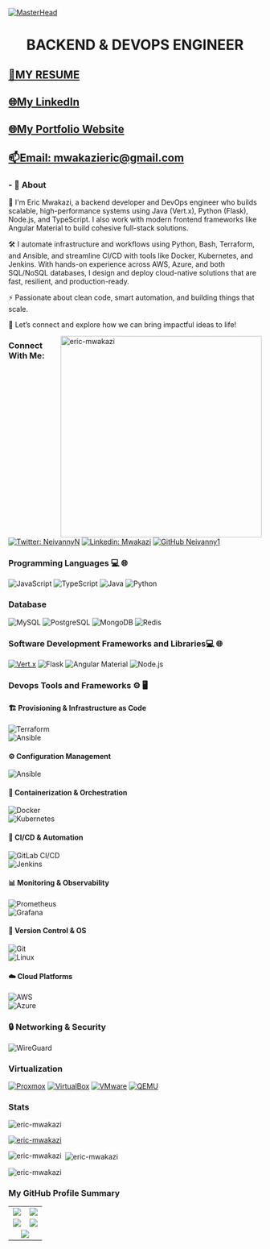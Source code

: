 [![MasterHead](https://external-content.duckduckgo.com/iu/?u=https%3A%2F%2Fsimplecoding.dev%2Fassets%2Fdevops.gif&f=1&nofb=1&ipt=5b6d2625a334d7b7a12686bfa606dc36bcd71080139c35191b2adf68f1cc124f&ipo=images)](https://rishavchanda.io)
### <h1 align="center">BACKEND & DEVOPS ENGINEER</h1>

## [🧰MY RESUME](https://github.com/eric-mwakazi/eric-mwakazi/blob/main/RESUME.md)

## [🌐My LinkedIn](https://www.linkedin.com/in/eric-mwakazi/)

## [🌐My Portfolio Website](https://mwakazieric.vercel.app/)
## [📫Email: mwakazieric@gmail.com](mailto:mwakazieric@gmail.com)

###  - 🌱 **About**
👋 I'm Eric Mwakazi, a backend developer and DevOps engineer who builds scalable, high-performance systems using Java (Vert.x), Python (Flask), Node.js, and TypeScript. I also work with modern frontend frameworks like Angular Material to build cohesive full-stack solutions.

🛠️ I automate infrastructure and workflows using Python, Bash, Terraform, and Ansible, and streamline CI/CD with tools like Docker, Kubernetes, and Jenkins. With hands-on experience across AWS, Azure, and both SQL/NoSQL databases, I design and deploy cloud-native solutions that are fast, resilient, and production-ready.

⚡ Passionate about clean code, smart automation, and building things that scale.

🚀 Let’s connect and explore how we can bring impactful ideas to life!

<img align="right" src="https://cdn.dribbble.com/users/1162077/screenshots/3848914/programmer.gif" alt="eric-mwakazi" width="400">

### Connect With Me:
[![Twitter: NeivannyN ](https://img.shields.io/twitter/follow/NeivannyN?style=for-the-badge&color=black)](https://twitter.com/NeivannyN)
[![Linkedin: Mwakazi](https://img.shields.io/badge/-Eric-blue?style=for-the-badge&logo=Linkedin&Color=black)](https://www.linkedin.com/in/eric-mwakazi/)
[![GitHub Neivanny1 ](https://img.shields.io/github/followers/eric-mwakazi?label=follow&style=for-the-badge&color=black)](https://github.com/eric-mwakazi)
### Programming Languages 💻 🌐
<!--
![C](https://img.shields.io/badge/c-%2300599C.svg?style=for-the-badge&logo=c&logoColor=white)
![CSS3](https://img.shields.io/badge/css3-%231572B6.svg?style=for-the-badge&logo=css3&logoColor=white)
![HTML5](https://img.shields.io/badge/html5-%23E34F26.svg?style=for-the-badge&logo=html5&logoColor=white) -->
![JavaScript](https://img.shields.io/badge/javascript-%23323330.svg?style=for-the-badge&logo=javascript&logoColor=%23F7DF1E)
![TypeScript](https://img.shields.io/badge/typescript-007ACC?style=for-the-badge&logo=typescript&logoColor=white)
![Java](https://img.shields.io/badge/java-%23ED8B00.svg?style=for-the-badge&logo=java&logoColor=white)
![Python](https://img.shields.io/badge/python-3670A0?style=for-the-badge&logo=python&logoColor=ffdd54)

### Database
![MySQL](https://img.shields.io/badge/-MySQL-333333?style=for-the-badge&logo=mysql&color=blue)
![PostgreSQL](https://img.shields.io/badge/-PostgreSQL-333333?style=for-the-badge&logo=postgresql&color=blue)
![MongoDB](https://img.shields.io/badge/-MongoDB-333333?style=for-the-badge&logo=mongodb&color=green)
![Redis](https://img.shields.io/badge/-Redis-333333?style=for-the-badge&logo=redis&color=red)

### Software Development Frameworks and Libraries💻 🌐
[![Vert.x](https://img.shields.io/badge/vert.x-6C3483?style=for-the-badge&logo=data:image/svg+xml;base64,PHN2ZyB4bWxucz0iaHR0cDovL3d3dy53My5vcmcvMjAwMC9zdmciIHdpZHRoPSIyMDAiIGhlaWdodD0iMjAwIiB2aWV3Qm94PSIwIDAgMTAyNCAxMDI0Ij48Y2lyY2xlIGN4PSI1MTIiIGN5PSI1MTIiIHI9IjUxMiIgZmlsbD0iIzZDMzQ4MyIvPjwvc3ZnPg==)](https://vertx.io)
![Flask](https://img.shields.io/badge/flask-%23000.svg?style=for-the-badge&logo=flask&logoColor=white)
![Angular Material](https://img.shields.io/badge/angular--material-%23DD0031.svg?style=for-the-badge&logo=angular&logoColor=white)
![Node.js](https://img.shields.io/badge/node.js-6DA55F?style=for-the-badge&logo=node.js&logoColor=white)



### Devops Tools and Frameworks ⚙️ 🖥

  #### 🏗 Provisioning & Infrastructure as Code  
  ![Terraform](https://img.shields.io/badge/-Terraform-333333?style=for-the-badge&logo=terraform&color=black)  
  ![Ansible](https://img.shields.io/badge/-Ansible-333333?style=for-the-badge&logo=ansible&color=black)  
  
  #### ⚙️ Configuration Management  
  ![Ansible](https://img.shields.io/badge/-Ansible-333333?style=for-the-badge&logo=ansible&color=black)  
  
  #### 🚢 Containerization & Orchestration  
  ![Docker](https://img.shields.io/badge/-Docker-333333?style=for-the-badge&logo=docker&color=black)  
  ![Kubernetes](https://img.shields.io/badge/-Kubernetes-333333?style=for-the-badge&logo=kubernetes&color=black)  
  
  #### 🔄 CI/CD & Automation  
  ![GitLab CI/CD](https://img.shields.io/badge/-GitLab_CI/CD-333333?style=for-the-badge&logo=gitlab&color=black)  
  ![Jenkins](https://img.shields.io/badge/-Jenkins-333333?style=for-the-badge&logo=jenkins&color=black)  
  
  #### 📊 Monitoring & Observability  
  ![Prometheus](https://img.shields.io/badge/-Prometheus-333333?style=for-the-badge&logo=prometheus&color=black)  
  ![Grafana](https://img.shields.io/badge/-Grafana-333333?style=for-the-badge&logo=grafana&color=black)  
  
  #### 🔧 Version Control & OS  
  ![Git](https://img.shields.io/badge/-Git-333333?style=for-the-badge&logo=git&color=black)  
  ![Linux](https://img.shields.io/badge/-Linux-000?style=for-the-badge&logo=Linux&logoColor=FCC624&color=black)

   #### ☁️ Cloud Platforms  
  ![AWS](https://img.shields.io/badge/-AWS-333333?style=for-the-badge&logo=amazonaws&color=black)  
  ![Azure](https://img.shields.io/badge/-Azure-333333?style=for-the-badge&logo=azure&color=black)  



<!-- <h2 align="right">Favourite Movie Actors</h2>
 <img align="right"  src="https://drive.google.com/uc?id=1cvcBsa7GgCHfTgQ0Fh1fV4_Xt6rKfL-z" alt="Description of the embedded content">
-->
### 🔒 Networking & Security  
![WireGuard](https://img.shields.io/badge/-WireGuard-333333?style=for-the-badge&logo=wireguard&color=black)  
<!--[![Parrot OS](https://img.shields.io/badge/-Parrot-000000?style=for-the-badge&logo=parrot-os&logoColor=%23f59e0b&color=lightred)](https://www.parrotlinux.org/)
[![Kali Linux](https://img.shields.io/badge/-Kali-000000?style=for-the-badge&logo=kali-linux&logoColor=%23df0030&color=purple)](https://www.kali.org/)
[![Nmap](https://img.shields.io/badge/Nmap-000000?style=for-the-badge&logo=nmap&logoColor=%23fe811a)](https://www.nmap.org/)
[![Wireshark](https://img.shields.io/badge/-Wireshark-000000?style=for-the-badge&logo=wireshark&logoColor=%234285f4&color=blue)](https://wireshark.org/)
[![Burp Suite](https://img.shields.io/badge/BurpSuite-000000?style=for-the-badge&logo=burp-suite&logoColor=%23FF0000&color=orange)](https://portswigger.net/burp/)
### Scripting
![Bash](https://img.shields.io/badge/Bash-%23323330.svg?style=for-the-badge&logo=gnu-bash&logoColor=white)
![PowerShell](https://img.shields.io/badge/PowerShell-3670A0?style=for-the-badge&logo=powershell&logoColor=white)
### Visualisation
[![Chart.js](https://img.shields.io/badge/chartjs-%23000000.svg?style=for-the-badge&logo=chartjs&logoColor=%234285F4)](https://chartjs.org/)
[![Matplotlib](https://img.shields.io/badge/matplotlib-%23000000.svg?style=for-the-badge&logo=matplotlib&logoColor=%23DF0030)](https://matplotlib.org/)
-->
### Virtualization
[![Proxmox](https://img.shields.io/badge/Proxmox-%23000000.svg?style=for-the-badge&logo=proxmox&logoColor=%23E57000)](https://proxmox.com/)
[![VirtualBox](https://img.shields.io/badge/VirtualBox-%23000000.svg?style=for-the-badge&logo=virtualbox&logoColor=%23FFFFFF)](https://www.virtualbox.org/)
[![VMware](https://img.shields.io/badge/VMware-%23000000.svg?style=for-the-badge&logo=vmware&logoColor=%23139FBA)](https://www.vmware.com/)
[![QEMU](https://img.shields.io/badge/QEMU-%23000000.svg?style=for-the-badge&logo=qemu&logoColor=%23FF6600)](https://www.qemu.org/)


### Stats

<p align="left"> <img src="https://komarev.com/ghpvc/?username=eric-mwakazi&label=Profile%20views&color=0e75b6&style=flat" alt="eric-mwakazi" /> </p>
<p align="left"> <a href="https://github.com/ryo-ma/github-profile-trophy"><img src="https://github-profile-trophy.vercel.app/?username=eric-mwakazi" alt="eric-mwakazi" /></a> </p>
<p><img align="left" src="https://github-readme-stats.vercel.app/api/top-langs?username=eric-mwakazi&show_icons=true&locale=en&layout=compact" alt="eric-mwakazi" /></p>
<p>&nbsp;<img align="center" src="https://github-readme-stats.vercel.app/api?username=eric-mwakazi&show_icons=true&locale=en" alt="eric-mwakazi" /></p>
<p><img align="center" src="https://github-readme-streak-stats.herokuapp.com/?user=eric-mwakazi" alt="eric-mwakazi" /></p>
<!--[![GitHub Streak](https://github-readme-streak-stats.herokuapp.com/?user=eric-mwakazi)](https://git.io/streak-stats)-->


### My GitHub Profile Summary

<table>
  <tr>
    <td style="width: 48%; margin: 5px; text-align: center;">
      <img src="http://github-profile-summary-cards.vercel.app/api/cards/repos-per-language?username=eric-mwakazi&theme=darcula" />
    </td>
    <td style="width: 48%; margin: 5px; text-align: center;">
      <img src="http://github-profile-summary-cards.vercel.app/api/cards/most-commit-language?username=eric-mwakazi&theme=darcula" />
    </td>
  </tr>
  <tr>
    <td style="width: 48%; margin: 5px; text-align: center;">
      <img src="http://github-profile-summary-cards.vercel.app/api/cards/stats?username=eric-mwakazi&theme=darcula" />
    </td>
    <td style="width: 48%; margin: 5px; text-align: center;">
      <img src="http://github-profile-summary-cards.vercel.app/api/cards/productive-time?username=eric-mwakazi&theme=darcula&utcOffset=8" />
    </td>
  </tr>
    <tr>
    <td colspan="2" style="width: 100%; text-align: center;">
      <img src="http://github-profile-summary-cards.vercel.app/api/cards/profile-details?username=eric-mwakazi&theme=darcula" />
    </td>
  </tr>
</table>
<!-- <h1 style="text-align: center; font-size: 60px; color: purple;">THE HEART OF INTERNET</h1>

<!--![Alt Text](https://miro.medium.com/v2/resize:fit:720/format:webp/1*L_QoAG863l8QvqxpNyBiqw.gif)

<h1 style="text-align: center; font-size: 60px; color: purple;">Quick Tips Section</h1>


![Alt Text](https://github.com/eric-mwakazi/eric-mwakazi.github.io/blob/master/assets/devsecops.gif)


![Alt Text](https://github.com/eric-mwakazi/eric-mwakazi.github.io/blob/master/assets/linux.gif) 


